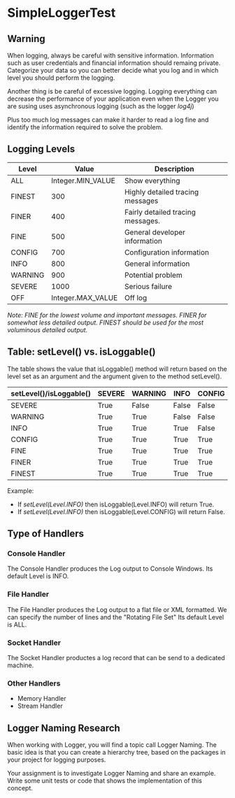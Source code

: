# SimpleLoggerTest

## Warning
When logging, always be careful with sensitive information.
Information such as user credentials and financial information should remaing private. 
Categorize your data so you can better decide what you log and in which level you should perform the logging.

Another thing is be careful of excessive logging. 
Logging everything can decrease the performance of your application 
even when the Logger you are susing uses asynchronous logging (such as the logger *log4j*)   

Plus too much log messages can make it harder to read a log fine 
and identify the information required to solve the problem.

## Logging Levels

| Level   | Value             | Description                           |
|---------|-------------------|---------------------------------------|
| ALL     | Integer.MIN_VALUE | Show everything                       |
| FINEST  | 300               | Highly detailed tracing messages      |
| FINER   | 400               | Fairly detailed tracing messages.       | 
| FINE    | 500               | General developer information         |
| CONFIG  | 700               | Configuration information             |
| INFO    | 800               | General information                   |
| WARNING | 900               | Potential problem                     |
| SEVERE  | 1000              | Serious failure                       |
| OFF     | Integer.MAX_VALUE | Off log                               |

*Note: 
FINE for the lowest volume and important messages.
FINER for somewhat less detailed output.
FINEST should be used for the most voluminous detailed output.*

## Table: setLevel() vs. isLoggable()

The table shows the value that isLoggable() method will return based 
on the level set as an argument and the argument given to the method setLevel(). 

| setLevel()/isLoggable() | SEVERE | WARNING | INFO  | CONFIG | FINE  | FINER | FINEST |
|-------------------------|--------|---------|-------|--------|-------|-------|--------|
| SEVERE                  | True   | False   | False | False  | False | False | False  |
| WARNING                 | True   | True    | False | False  | False | False | False  |
| INFO                    | True   | True    | True  | False  | False | False | False  |
| CONFIG                  | True   | True    | True  | True   | False | False | False  |
| FINE                    | True   | True    | True  | True   | True  | False | False  |
| FINER                   | True   | True    | True  | True   | True  | True  | False  |
| FINEST                  | True   | True    | True  | True   | True  | True  | True   |

Example:
* If *setLevel(Level.INFO)* then isLoggable(Level.INFO) will return True.
* If *setLevel(Level.INFO)* then isLoggable(Level.CONFIG) will return False.

## Type of Handlers

### Console Handler

The Console Handler produces the Log output to Console Windows.
Its default Level is INFO.

### File Handler

The File Handler produces the Log output to a flat file or XML formatted.
We can specify the number of lines and the "Rotating File Set"
Its default Level is ALL. 
 
### Socket Handler

The Socket Handler productes a log record that can be send to a dedicated machine.

### Other Handlers

* Memory Handler
* Stream Handler

## Logger Naming Research

When working with Logger, you will find a topic call Logger Naming.
The basic idea is that you can create a hierarchy tree, 
based on the packages in your project for logging purposes.

Your assignment is to investigate Logger Naming and share an example.
Write some unit tests or code that shows the implementation of this concept.